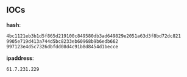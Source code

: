 
## IOCs

__hash__:

```text
4bc1121eb3b1d5f865d219100c849580db3ad649829e2051a63d3f8bd72dc821
9905e719d413a744d5bc8233eb60968b9b6edb662
997123e4d5c7326dbfdd08d4c91b8d8454d1becce
```
__ipaddress__:

```text
61.7.231.229
```
